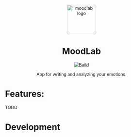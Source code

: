 <div  align="center">
  
  <img width="96" align="center" src="https://github.com/orl0pl/moodlab/assets/93262125/a9f0e2a0-0ccc-4613-a701-3968a34889d1" alt="moodlab logo"></img>

  <h1  align="center">MoodLab</h1>
</div>


<div align="center">

  <a href="">[![Build](https://github.com/orl0pl/moodlab/actions/workflows/dart.yml/badge.svg)](https://github.com/orl0pl/moodlab/actions/workflows/dart.yml)</a>

</div>
<div align="center">
App for writing and analyzing your emotions.

</div>

# Features:

TODO

# Development
